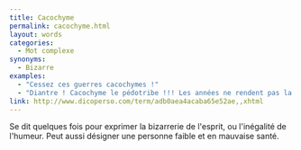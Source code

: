 ```yaml
---
title: Cacochyme
permalink: cacochyme.html
layout: words
categories:
  - Mot complexe
synonyms:
  - Bizarre
examples:
  - "Cessez ces guerres cacochymes !"
  - "Diantre ! Cacochyme le pédotribe !!! Les années ne rendent pas la plume immarcescible..."
link: http://www.dicoperso.com/term/adb0aea4acaba65e52ae,,xhtml
---
```


Se dit quelques fois pour exprimer la bizarrerie de l'esprit, ou l'inégalité de l'humeur. Peut aussi désigner une personne faible et en mauvaise santé.

